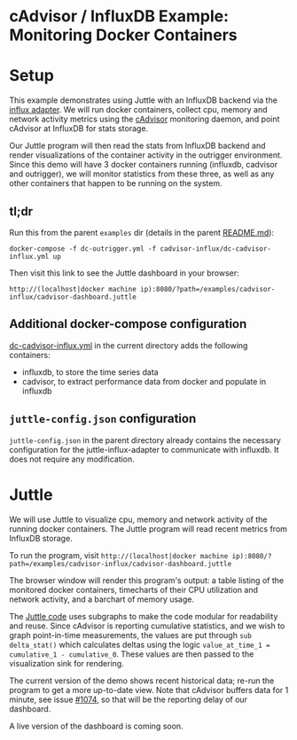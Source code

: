 # cAdvisor / InfluxDB Example: Monitoring Docker Containers

# Setup

This example demonstrates using Juttle with an InfluxDB backend via the [influx adapter](https://github.com/juttle/juttle-influx-adapter). We will run docker containers, collect cpu, memory and network activity metrics using the [cAdvisor](https://github.com/google/cadvisor) monitoring daemon, and point cAdvisor at InfluxDB for stats storage.

Our Juttle program will then read the stats from InfluxDB backend and render visualizations of the container activity in the outrigger environment. Since this demo will have 3 docker containers running (influxdb, cadvisor and outrigger), we will monitor statistics from these three, as well as any other containers that happen to be running on the system.

## tl;dr

Run this from the parent `examples` dir (details in the parent [README.md](../README.md)):

```
docker-compose -f dc-outrigger.yml -f cadvisor-influx/dc-cadvisor-influx.yml up
```

Then visit this link to see the Juttle dashboard in your browser:

``http://(localhost|docker machine ip):8080/?path=/examples/cadvisor-influx/cadvisor-dashboard.juttle``

## Additional docker-compose configuration

[dc-cadvisor-influx.yml](./dc-cadvisor-influx.yml) in the current directory adds the following containers:

- influxdb, to store the time series data
- cadvisor, to extract performance data from docker and populate in influxdb

## ``juttle-config.json`` configuration

``juttle-config.json`` in the parent directory already contains the necessary configuration for the juttle-influx-adapter to communicate with influxdb. It does not require any modification.

# Juttle

We will use Juttle to visualize cpu, memory and network activity of the running docker containers. The Juttle program will read recent metrics from InfluxDB storage.

To run the program, visit ``http://(localhost|docker machine ip):8080/?path=/examples/cadvisor-influx/cadvisor-dashboard.juttle``

The browser window will render this program's output: a table listing of the monitored docker containers, timecharts of their CPU utilization and network activity, and a barchart of memory usage.

The [Juttle code](cadvisor-dashboard.juttle) uses subgraphs to make the code modular for readability and reuse. Since cAdvisor is reporting cumulative statistics, and we wish to graph point-in-time measurements, the values are put through `sub delta_stat()` which calculates deltas using the logic `value_at_time_1 = cumulative_1 - cumulative_0`. These values are then passed to the visualization sink for rendering.

The current version of the demo shows recent historical data; re-run the program to get a more up-to-date view. Note that cAdvisor buffers data for 1 minute, see issue [#1074](https://github.com/google/cadvisor/issues/1074), so that will be the reporting delay of our dashboard.

A live version of the dashboard is coming soon.

